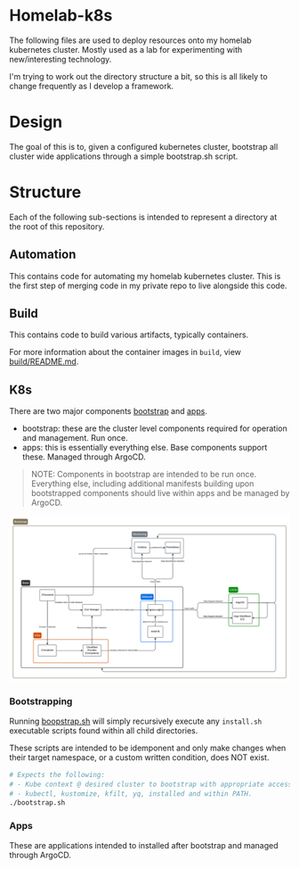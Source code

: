 # Homelab-k8s

The following files are used to deploy resources onto my homelab kubernetes cluster. Mostly used as a lab for experimenting with new/interesting technology.

I'm trying to work out the directory structure a bit, so this is all likely to change frequently as I develop a framework.

# Design

The goal of this is to, given a configured kubernetes cluster, bootstrap all cluster wide applications through a simple bootstrap.sh script.

# Structure

Each of the following sub-sections is intended to represent a directory at the root of this repository.

## Automation

This contains code for automating my homelab kubernetes cluster. This is the first step of merging code in my private repo to live alongside this code.

## Build

This contains code to build various artifacts, typically containers.

For more information about the container images in `build`, view [build/README.md](./build/README.md).

## K8s

There are two major components [bootstrap](./k8s/bootstrap) and [apps](./k8s/apps).

- bootstrap: these are the cluster level components required for operation and management. Run once.
- apps: this is essentially everything else. Base components support these. Managed through ArgoCD.

> NOTE: Components in bootstrap are intended to be run once. Everything else, including additional manifests building upon bootstrapped components should live within apps and be managed by ArgoCD.

![Homelab Dependencies](./docs/assets/dependencies.png)

### Bootstrapping

Running [boopstrap.sh](./k8s/bootstrap/boostrap.sh) will simply recursively execute any `install.sh` executable scripts found within all child directories.

These scripts are intended to be idemponent and only make changes when their target namespace, or a custom written condition, does NOT exist.

```bash
# Expects the following:
# - Kube context @ desired cluster to bootstrap with appropriate access
# - kubectl, kustomize, kfilt, yq, installed and within PATH.
./bootstrap.sh
```

### Apps

These are applications intended to installed after bootstrap and managed through ArgoCD.
